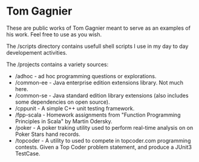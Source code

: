 Tom Gagnier
===========

These are public works of Tom Gagnier meant to serve as an examples of his work.  Feel free to use as you wish.

The /scripts directory contains usefull shell scripts I use in my day to day developement activities.

The /projects contains a variety sources:

* /adhoc - ad hoc programming questions or explorations.
* /common-ee - Java enterprise edition extensions library.  Not much here.
* /common-se - Java standard edition library extensions (also includes some dependencies on open source).
* /cppunit - A simple C++ unit testing framework.
* /fpp-scala - Homework assignments from "Function Programming Principles in Scala" by Martin Odersky.
* /poker - A poker traking utility used to perform real-time analysis on on Poker Stars hand records.
* /topcoder - A utility to used to compete in topcoder.com programming contests.  Given a Top Coder problem statement, and produce a JUnit3 TestCase.

